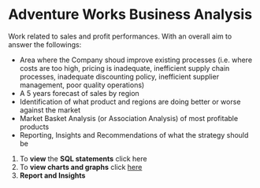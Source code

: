 # Adventure Works Business Analysis

Work related to sales and profit performances. With an overall aim to answer the followings: <br>
- Area where the Company shoud improve existing processes (i.e. where costs are too high, pricing is inadequate, inefficient supply chain processes, inadequate discounting policy,
inefficient supplier management, poor quality operations)
- A 5 years forecast of sales by region
- Identification of what product and regions are doing better or worse against the market
- Market Basket Analysis (or Association Analysis) of most profitable products
- Reporting, Insights and Recommendations of what the strategy should be

1. To **view** the **SQL statements** click here <br>
2. To **view charts and graphs** click [here](https://app.powerbi.com/view?r=eyJrIjoiZTA1MjQxMjgtOTM3Yy00N2Y5LTgyNzUtYmU2OGUyNDA3OTc3IiwidCI6IjdiMjIzMjk0LTFhMjktNDYxYi1iYmJkLTU0NTI0MGIxNjQ3NiJ9&pageName=ReportSection22aba503571e57b02dd2)<br>
3. **Report and Insights**

